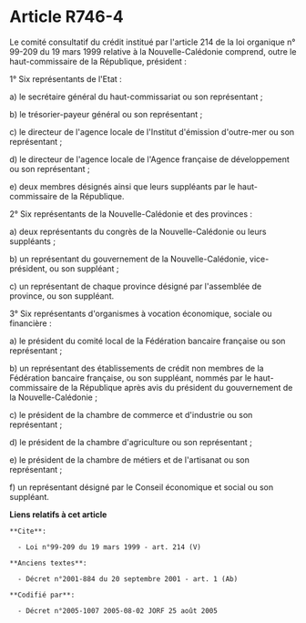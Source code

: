 # Article R746-4

Le comité consultatif du crédit institué par l'article 214 de la loi organique n° 99-209 du 19 mars 1999 relative à la
Nouvelle-Calédonie comprend, outre le haut-commissaire de la République, président :

1° Six représentants de l'Etat :

a) le secrétaire général du haut-commissariat ou son représentant ;

b) le trésorier-payeur général ou son représentant ;

c) le directeur de l'agence locale de l'Institut d'émission d'outre-mer ou son représentant ;

d) le directeur de l'agence locale de l'Agence française de développement ou son représentant ;

e) deux membres désignés ainsi que leurs suppléants par le haut-commissaire de la République.

2° Six représentants de la Nouvelle-Calédonie et des provinces :

a) deux représentants du congrès de la Nouvelle-Calédonie ou leurs suppléants ;

b) un représentant du gouvernement de la Nouvelle-Calédonie, vice-président, ou son suppléant ;

c) un représentant de chaque province désigné par l'assemblée de province, ou son suppléant.

3° Six représentants d'organismes à vocation économique, sociale ou financière :

a) le président du comité local de la Fédération bancaire française ou son représentant ;

b) un représentant des établissements de crédit non membres de la Fédération bancaire française, ou son suppléant, nommés par
le haut-commissaire de la République après avis du président du gouvernement de la Nouvelle-Calédonie ;

c) le président de la chambre de commerce et d'industrie ou son représentant ;

d) le président de la chambre d'agriculture ou son représentant ;

e) le président de la chambre de métiers et de l'artisanat ou son représentant ;

f) un représentant désigné par le Conseil économique et social ou son suppléant.

**Liens relatifs à cet article**

	**Cite**:

	  - Loi n°99-209 du 19 mars 1999 - art. 214 (V)

	**Anciens textes**:

	  - Décret n°2001-884 du 20 septembre 2001 - art. 1 (Ab)

	**Codifié par**:

	  - Décret n°2005-1007 2005-08-02 JORF 25 août 2005
